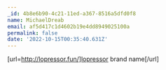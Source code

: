 ```yaml
---
_id: 4b8e6b90-4c21-11ed-a367-8516a5dfd0f8
name: MichaelDreab
email: af5d417c1d4602b19e4dd8949025100a
permalink: false
date: '2022-10-15T00:35:40.631Z'
---
```

[url=http://lopressor.fun/]lopressor brand name[/url]
